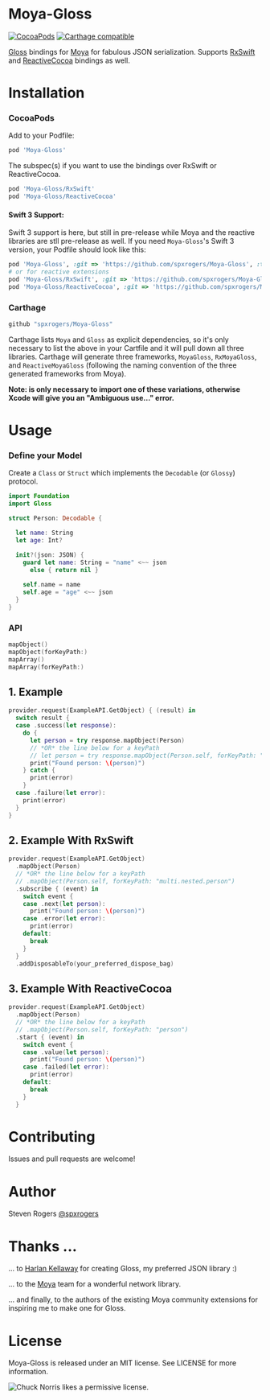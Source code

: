 Moya-Gloss
============
[![CocoaPods](https://img.shields.io/cocoapods/v/Moya-Gloss.svg)](http://cocoapods.org/pods/Moya-Gloss)
[![Carthage
compatible](https://img.shields.io/badge/Carthage-compatible-4BC51D.svg?style=flat)](https://github.com/Carthage/Carthage)

[Gloss](https://github.com/hkellaway/Gloss) bindings for [Moya](https://github.com/Moya/Moya) for fabulous JSON serialization.
Supports [RxSwift](https://github.com/ReactiveX/RxSwift/) and [ReactiveCocoa](https://github.com/ReactiveCocoa/ReactiveCocoa/) bindings as well.

# Installation

### CocoaPods

Add to your Podfile:

```ruby
pod 'Moya-Gloss'
```

The subspec(s) if you want to use the bindings over RxSwift or ReactiveCocoa.

```ruby
pod 'Moya-Gloss/RxSwift'
pod 'Moya-Gloss/ReactiveCocoa'
```

#### Swift 3 Support:

Swift 3 support is here, but still in pre-release while Moya and the reactive libraries are stll pre-release as well. If you need `Moya-Gloss`'s Swift 3 version, your Podfile should look like this:

```ruby
pod 'Moya-Gloss', :git => 'https://github.com/spxrogers/Moya-Gloss', :tag => '2.0.0-beta.3'
# or for reactive extensions
pod 'Moya-Gloss/RxSwift', :git => 'https://github.com/spxrogers/Moya-Gloss', :tag => '2.0.0-beta.3'
pod 'Moya-Gloss/ReactiveCocoa', :git => 'https://github.com/spxrogers/Moya-Gloss', :tag => '2.0.0-beta.3'
```

### Carthage

```ruby
github "spxrogers/Moya-Gloss"
```

Carthage lists `Moya` and `Gloss` as explicit dependencies, so it's only
necessary to list the above in your Cartfile and it will pull down all
three libraries. Carthage will generate three frameworks, `MoyaGloss`,
`RxMoyaGloss`, and `ReactiveMoyaGloss` (following the naming convention of the
three generated frameworks from Moya). 

**Note: is only necessary to import one of these variations, otherwise Xcode
will give you an "Ambiguous use..." error.**

# Usage

### Define your Model

Create a `Class` or `Struct` which implements the `Decodable` (or `Glossy`) protocol.

```swift
import Foundation
import Gloss

struct Person: Decodable {

  let name: String
  let age: Int?

  init?(json: JSON) {
    guard let name: String = "name" <~~ json
      else { return nil }
    
    self.name = name
    self.age = "age" <~~ json
  }
}
```

### API

```swift
mapObject()
mapObject(forKeyPath:)
mapArray()
mapArray(forKeyPath:)
```

## 1. Example


```swift
provider.request(ExampleAPI.GetObject) { (result) in
  switch result {
  case .success(let response):
    do {
      let person = try response.mapObject(Person)
      // *OR* the line below for a keyPath
      // let person = try response.mapObject(Person.self, forKeyPath: "person")
      print("Found person: \(person)")
    } catch {
      print(error)
    }
  case .failure(let error):
    print(error)
  }
}
```

## 2. Example With RxSwift

```swift
provider.request(ExampleAPI.GetObject)
  .mapObject(Person)
  // *OR* the line below for a keyPath
  // .mapObject(Person.self, forKeyPath: "multi.nested.person")
  .subscribe { (event) in
    switch event {
    case .next(let person):
      print("Found person: \(person)")
    case .error(let error):
      print(error)
    default:
      break
    }
  }
  .addDisposableTo(your_preferred_dispose_bag)
```

## 3. Example With ReactiveCocoa

```swift
provider.request(ExampleAPI.GetObject)
  .mapObject(Person)
  // *OR* the line below for a keyPath
  // .mapObject(Person.self, forKeyPath: "person")
  .start { (event) in
    switch event {
    case .value(let person):
      print("Found person: \(person)")
    case .failed(let error):
      print(error)
    default:
      break
    }
  }
```

# Contributing

Issues and pull requests are welcome!

# Author

Steven Rogers [@spxrogers](https://twitter.com/spxrogers)

# Thanks ... 

... to [Harlan Kellaway](http://harlankellaway.com) for creating Gloss, my preferred JSON library :)

... to the [Moya](https://github.com/Moya) team for a wonderful network library.

... and finally, to the authors of the existing Moya community extensions for inspiring me to make one for Gloss.

# License

Moya-Gloss is released under an MIT license. See LICENSE for more information.

![Chuck Norris likes a permissive
license.](http://i.giphy.com/BIuuwHRNKs15C.gif)
